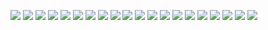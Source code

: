 ![](./2_0001.jpg)
![](./2_0002.jpg)
![](./2_0003.jpg)
![](./2_0004.jpg)
![](./2_0005.jpg)
![](./2_0006.jpg)
![](./2_0007.jpg)
![](./2_0008.jpg)
![](./2_0009.jpg)
![](./2_0010.jpg)
![](./2_0011.jpg)
![](./2_0012.jpg)
![](./2_0013.jpg)
![](./2_0014.jpg)
![](./2_0015.jpg)
![](./2_0016.jpg)
![](./2_0017.jpg)
![](./2_0018.jpg)
![](./2_0019.jpg)
![](./2_0020.jpg)
